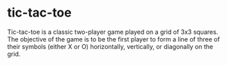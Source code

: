 # tic-tac-toe
Tic-tac-toe is a classic two-player game played on a grid of 3x3 squares. The objective of the game is to be the first player to form a line of three of their symbols (either X or O) horizontally, vertically, or diagonally on the grid.
